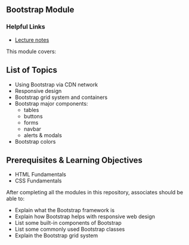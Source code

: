 ## Bootstrap Module

### Helpful Links

* [Lecture notes](./lecture-notes.md)

This module covers:

## List of Topics
* Using Bootstrap via CDN network
* Responsive design
* Bootstrap grid system and containers
* Bootstrap major components:
  * tables
  * buttons
  * forms
  * navbar
  * alerts & modals
* Bootstrap colors

## Prerequisites & Learning Objectives
* HTML Fundamentals
* CSS Fundamentals

After completing all the modules in this repository, associates should be able to:

* Explain what the Bootstrap framework is
* Explain how Bootstrap helps with responsive web design
* List some built-in components of Bootstrap
* List some commonly used Bootstrap classes
* Explain the Bootstrap grid system
